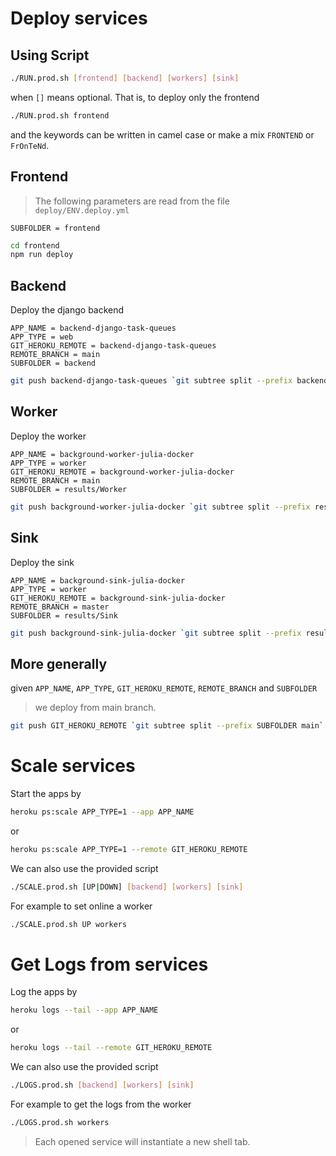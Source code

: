 # Deploy services 

## Using Script

```sh
./RUN.prod.sh [frontend] [backend] [workers] [sink]
```

when `[]` means optional. That is, to deploy only the frontend


```sh
./RUN.prod.sh frontend
```

and the keywords can be written in camel case or make a mix `FRONTEND` or `FrOnTeNd`.

## Frontend

> The following parameters are read from the file `deploy/ENV.deploy.yml`
```
SUBFOLDER = frontend
```

```sh
cd frontend
npm run deploy
```

## Backend

Deploy the django backend

```
APP_NAME = backend-django-task-queues
APP_TYPE = web
GIT_HEROKU_REMOTE = backend-django-task-queues
REMOTE_BRANCH = main
SUBFOLDER = backend
```

```sh
git push backend-django-task-queues `git subtree split --prefix backend main`:main --force
```

## Worker

Deploy the worker

```
APP_NAME = background-worker-julia-docker
APP_TYPE = worker
GIT_HEROKU_REMOTE = background-worker-julia-docker
REMOTE_BRANCH = main
SUBFOLDER = results/Worker
```

```sh
git push background-worker-julia-docker `git subtree split --prefix results/Worker main`:main --force
```

## Sink

Deploy the sink

```
APP_NAME = background-sink-julia-docker
APP_TYPE = worker
GIT_HEROKU_REMOTE = background-sink-julia-docker
REMOTE_BRANCH = master
SUBFOLDER = results/Sink
```

```sh
git push background-sink-julia-docker `git subtree split --prefix results/Sink main`:master --force
```

## More generally

given `APP_NAME`, `APP_TYPE`, `GIT_HEROKU_REMOTE`, `REMOTE_BRANCH` and `SUBFOLDER`

> we deploy from main branch.

```sh
git push GIT_HEROKU_REMOTE `git subtree split --prefix SUBFOLDER main`:REMOTE_BRANCH --force
```

# Scale services

Start the apps by

```sh
heroku ps:scale APP_TYPE=1 --app APP_NAME 
```

or

```sh
heroku ps:scale APP_TYPE=1 --remote GIT_HEROKU_REMOTE 
```

We can also use the provided script

```sh
./SCALE.prod.sh [UP|DOWN] [backend] [workers] [sink]
```

For example to set online a worker

```sh
./SCALE.prod.sh UP workers
```

# Get Logs from services

Log the apps by

```sh
heroku logs --tail --app APP_NAME 
```

or

```sh
heroku logs --tail --remote GIT_HEROKU_REMOTE 
```

We can also use the provided script

```sh
./LOGS.prod.sh [backend] [workers] [sink]
```

For example to get the logs from the worker

```sh
./LOGS.prod.sh workers
```

> Each opened service will instantiate a new shell tab.